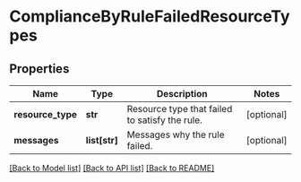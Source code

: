 # ComplianceByRuleFailedResourceTypes

## Properties
Name | Type | Description | Notes
------------ | ------------- | ------------- | -------------
**resource_type** | **str** | Resource type that failed to satisfy the rule. | [optional] 
**messages** | **list[str]** | Messages why the rule failed. | [optional] 

[[Back to Model list]](../README.md#documentation-for-models) [[Back to API list]](../README.md#documentation-for-api-endpoints) [[Back to README]](../README.md)


